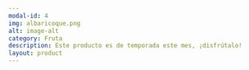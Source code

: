 ```yaml
---
modal-id: 4
img: albaricoque.png
alt: image-alt
category: Fruta
description: Este producto es de temporada este mes, ¡disfrútalo!
layout: product
---
```

